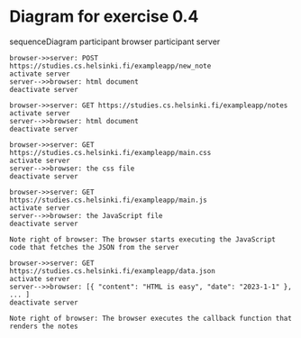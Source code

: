 # Diagram for exercise 0.4

sequenceDiagram
participant browser
participant server

    browser->>server: POST https://studies.cs.helsinki.fi/exampleapp/new_note
    activate server
    server-->>browser: html document
    deactivate server

    browser->>server: GET https://studies.cs.helsinki.fi/exampleapp/notes
    activate server
    server-->>browser: html document
    deactivate server

    browser->>server: GET https://studies.cs.helsinki.fi/exampleapp/main.css
    activate server
    server-->>browser: the css file
    deactivate server

    browser->>server: GET https://studies.cs.helsinki.fi/exampleapp/main.js
    activate server
    server-->>browser: the JavaScript file
    deactivate server

    Note right of browser: The browser starts executing the JavaScript code that fetches the JSON from the server

    browser->>server: GET https://studies.cs.helsinki.fi/exampleapp/data.json
    activate server
    server-->>browser: [{ "content": "HTML is easy", "date": "2023-1-1" }, ... ]
    deactivate server

    Note right of browser: The browser executes the callback function that renders the notes

